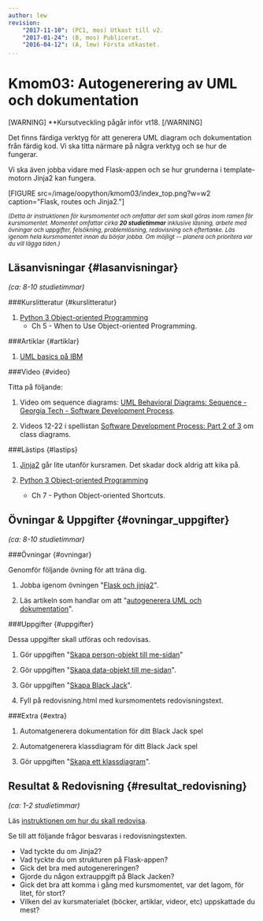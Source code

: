 ```yaml
---
author: lew
revision:
    "2017-11-10": (PC1, mos) Utkast till v2.
    "2017-01-24": (B, mos) Publicerat.
    "2016-04-12": (A, lew) Första utkastet.
...
```

Kmom03: Autogenerering av UML och dokumentation
====================================

[WARNING]
**Kursutveckling pågår inför vt18.
[/WARNING]

Det finns färdiga verktyg för att generera UML diagram och dokumentation från färdig kod. Vi ska titta närmare på några verktyg och se hur de fungerar.  

Vi ska även jobba vidare med Flask-appen och se hur grunderna i template-motorn Jinja2 kan fungera.

<!--more-->

[FIGURE src=/image/oopython/kmom03/index_top.png?w=w2 caption="Flask, routes och Jinja2."]



<small><i>(Detta är instruktionen för kursmomentet och omfattar det som skall göras inom ramen för kursmomentet. Momentet omfattar cirka **20 studietimmar** inklusive läsning, arbete med övningar och uppgifter, felsökning, problemlösning, redovisning och eftertanke. Läs igenom hela kursmomentet innan du börjar jobba. Om möjligt -- planera och prioritera var du vill lägga tiden.)</i></small>



Läsanvisningar  {#lasanvisningar}
---------------------------------

*(ca: 8-10 studietimmar)*


###Kurslitteratur {#kurslitteratur}

1. [Python 3 Object-oriented Programming](kunskap/boken-python3-object-oriented-programming)  
    * Ch 5 - When to Use Object-oriented Programming.



###Artiklar {#artiklar}

1. [UML basics på IBM](http://www.ibm.com/developerworks/rational/library/769.html)  



###Video {#video}

Titta på följande:

1. Video om sequence diagrams: [UML Behavioral Diagrams: Sequence - Georgia Tech - Software Development Process](https://www.youtube.com/watch?v=XIQKt5Bs7II).  

2. Videos 12-22 i spellistan [Software Development Process: Part 2 of 3](https://www.youtube.com/watch?v=pZ9-ujSP_48&index=12&list=PLAwxTw4SYaPm8PAGH7ov2Bj-nG4sXgCtJ)  om class diagrams.



###Lästips {#lastips}

1. [Jinja2](http://jinja.pocoo.org/) går lite utanför kursramen. Det skadar dock aldrig att kika på.  

1. [Python 3 Object-oriented Programming](kunskap/boken-python3-object-oriented-programming)  
    * Ch 7 - Python Object-oriented Shortcuts. 



Övningar & Uppgifter  {#ovningar_uppgifter}
-------------------------------------------

*(ca: 8-10 studietimmar)*



###Övningar {#ovningar}

Genomför följande övning för att träna dig.

1. Jobba igenom övningen "[Flask och jinja2](kunskap/flask-och-jinja2)".

2. Läs artikeln som handlar om att "[autogenerera UML och dokumentation](kunskap/autogenerera-uml-och-dokumentation)".



###Uppgifter {#uppgifter}

Dessa uppgifter skall utföras och redovisas.

1. Gör uppgiften "[Skapa person-objekt till me-sidan](uppgift/skapa-personobjekt-till-me-sida)"

2. Gör uppgiften "[Skapa data-objekt till me-sidan](uppgift/skapa-dataobjekt-till-me-sida)".  

3. Gör uppgiften "[Skapa Black Jack](uppgift/skapa_blackjack)".

4. Fyll på redovisning.html med kursmomentets redovisningstext.



###Extra {#extra}

1. Automatgenerera dokumentation för ditt Black Jack spel  

1. Automatgenerera klassdiagram för ditt Black Jack spel

1. Gör uppgiften "[Skapa ett klassdiagram](uppgift/skapa-klassdiagram)".




Resultat & Redovisning  {#resultat_redovisning}
-----------------------------------------------

*(ca: 1-2 studietimmar)*

Läs [instruktionen om hur du skall redovisa](./../redovisa).

Se till att följande frågor besvaras i redovisningstexten.

* Vad tyckte du om Jinja2?
* Vad tyckte du om strukturen på Flask-appen?
* Gick det bra med autogenereringen?  
* Gjorde du någon extrauppgift på Black Jacken?
* Gick det bra att komma i gång med kursmomentet, var det lagom, för litet, för stort?
* Vilken del av kursmaterialet (böcker, artiklar, videor, etc) uppskattade du mest?
